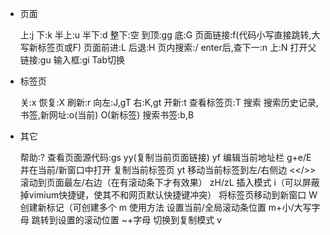 - 页面
 
    上:j 下:k 半上:u 半下:d 整下:空
    到顶:gg 底:G
    页面链接:f(代码小写直接跳转,大写新标签页或F)
    页面前进:L 后退:H
    页内搜索:/ enter后,查下一:n 上:N
    打开父链接:gu
    输入框:gi Tab切换

- 标签页
 
    关:x 恢复:X
    刷新:r
    向左:J,gT 右:K,gt
    开新:t
    查看标签页:T
    搜索
    搜索历史记录,书签,新网址:o(当前) O(新标签)
    搜索书签:b,B


- 其它
 
    帮助:?
    查看页面源代码:gs
    yy(复制当前页面链接)
    yf
    编辑当前地址栏 g+e/E 并在当前/新窗口中打开
    复制当前标签页 yt
    移动当前标签到左/右侧边 <</>>
    滚动到页面最左/右边（在有滚动条下才有效果） zH/zL
    插入模式 i（可以屏蔽掉vimium快捷键，使其不和网页默认快捷键冲突）
    将标签页移动到新窗口 W
    创建新标记（可创建多个 m 使用方法
    设置当前/全局滚动条位置   m+小/大写字母
    跳转到设置的滚动位置   ~+字母
    切换到复制模式 v
